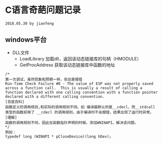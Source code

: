 # **C语言奇葩问题记录**
`2018.05.30 by jianfeng`

## windows平台
- DLL文件
	- LoadLibrary 加载dll，返回该动态链接库的句柄（HMODULE）
	- GetProcAddress 获取该动态链接库中函数的地址
```
/*
第一次调试，虽然现象和预期一样，但总是报错
Run-Time Check Failure #0 - The value of ESP was not properly saved across a function call.  This is usually a result of calling a function declared with one calling convention with a function pointer declared with a different calling convention.
[百度百科]
函数定义的调用规则,和实际的调用规则不同。如 编译器默认的是__cdecl，而__stdcall 类型的函数却用了 __cdecl 的调用规则，由于编译时不会报错，结果出现了运行时异常。
[理解]
函数的调用规则不同，因此在函数指针声明的时候，添加WNINAPI。解决该问题。
*/
例如：
typedef long (WINAPI * pCloseDevice)(long hDev);
```